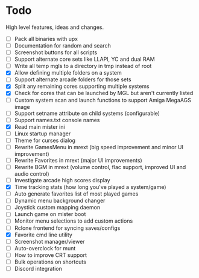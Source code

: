 # Todo

High level features, ideas and changes.

- [ ] Pack all binaries with upx
- [ ] Documentation for random and search
- [ ] Screenshot buttons for all scripts
- [ ] Support alternate core sets like LLAPI, YC and dual RAM
- [ ] Write all temp mgls to a directory in tmp instead of root
- [x] Allow defining multiple folders on a system
- [ ] Support alternate arcade folders for those sets
- [x] Split any remaining cores supporting multiple systems
- [x] Check for cores that can be launched by MGL but aren't currently listed
- [ ] Custom system scan and launch functions to support Amiga MegaAGS image
- [ ] Support setname attribute on child systems (configurable)
- [ ] Support names.txt console names
- [x] Read main mister ini
- [ ] Linux startup manager
- [ ] Theme for curses dialog
- [ ] Rewrite GamesMenu in mrext (big speed improvement and minor UI improvement)
- [ ] Rewrite Favorites in mrext (major UI improvements)
- [ ] Rewrite BGM in mrext (volume control, flac support, improved UI and audio control)
- [ ] Investigate arcade high scores display
- [x] Time tracking stats (how long you've played a system/game)
- [ ] Auto generate favorites list of most played games
- [ ] Dynamic menu background changer
- [ ] Joystick custom mapping daemon
- [ ] Launch game on mister boot
- [ ] Monitor menu selections to add custom actions
- [ ] Rclone frontend for syncing saves/configs
- [x] Favorite cmd line utility
- [ ] Screenshot manager/viewer
- [ ] Auto-overclock for munt
- [ ] How to improve CRT support
- [ ] Bulk operations on shortcuts
- [ ] Discord integration
